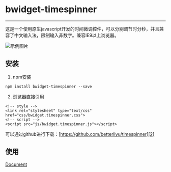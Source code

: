 # bwidget-timespinner
---

  这是一个使用原生javascript开发的时间微调控件，可以分别调节时分秒，并且兼容了中文输入法，限制输入非数字。兼容IE9以上浏览器。
  
  ![示例图片][1]

## 安装

1. npm安装

  ```
  npm install bwidget-timespinner --save
  ```
  
2. 浏览器直接引用 

  ```
  <!-- style -->
  <link rel="stylesheet" type="text/css" href="css/bwidget.timespinner.css">
  <!-- script -->
  <script src="js/bwidget.timespinner.js"></script>
  ```

  可以通过github进行下载：[https://github.com/betterliyu/timespinner][2]
  
## 使用

[Document][3]


  [1]: http://ouvy2mvib.bkt.clouddn.com/2017-10-31_15h36_05.png
  [2]: https://github.com/betterliyu/timespinner
  [3]: http://www.betterliyu.site/2017/11/02/bwidget-timespinner%E9%85%8D%E7%BD%AE%E6%96%87%E6%A1%A3/